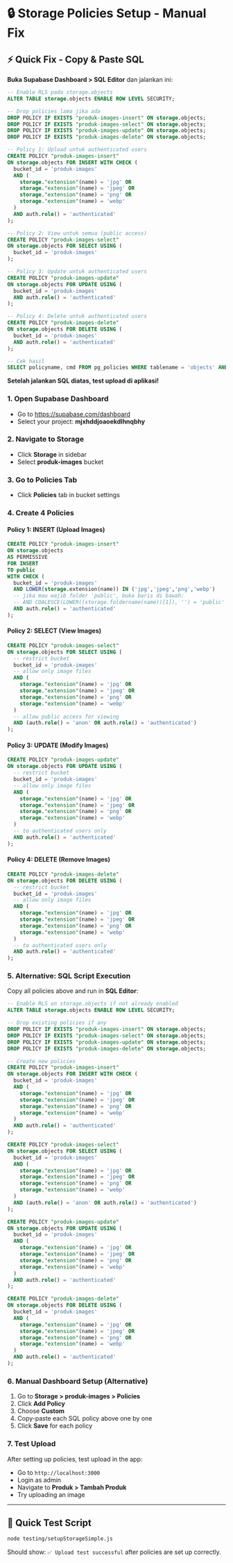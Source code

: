 # 🔒 Storage Policies Setup - Manual Fix

## ⚡ Quick Fix - Copy & Paste SQL

**Buka Supabase Dashboard > SQL Editor** dan jalankan ini:

```sql
-- Enable RLS pada storage.objects
ALTER TABLE storage.objects ENABLE ROW LEVEL SECURITY;

-- Drop policies lama jika ada
DROP POLICY IF EXISTS "produk-images-insert" ON storage.objects;
DROP POLICY IF EXISTS "produk-images-select" ON storage.objects;
DROP POLICY IF EXISTS "produk-images-update" ON storage.objects;
DROP POLICY IF EXISTS "produk-images-delete" ON storage.objects;

-- Policy 1: Upload untuk authenticated users
CREATE POLICY "produk-images-insert"
ON storage.objects FOR INSERT WITH CHECK (
  bucket_id = 'produk-images'
  AND (
    storage."extension"(name) = 'jpg' OR
    storage."extension"(name) = 'jpeg' OR
    storage."extension"(name) = 'png' OR
    storage."extension"(name) = 'webp'
  )
  AND auth.role() = 'authenticated'
);

-- Policy 2: View untuk semua (public access)
CREATE POLICY "produk-images-select"
ON storage.objects FOR SELECT USING (
  bucket_id = 'produk-images'
);

-- Policy 3: Update untuk authenticated users
CREATE POLICY "produk-images-update"
ON storage.objects FOR UPDATE USING (
  bucket_id = 'produk-images'
  AND auth.role() = 'authenticated'
);

-- Policy 4: Delete untuk authenticated users
CREATE POLICY "produk-images-delete"
ON storage.objects FOR DELETE USING (
  bucket_id = 'produk-images'
  AND auth.role() = 'authenticated'
);

-- Cek hasil
SELECT policyname, cmd FROM pg_policies WHERE tablename = 'objects' AND policyname LIKE '%produk-images%';
```

**Setelah jalankan SQL diatas, test upload di aplikasi!**

### 1. Open Supabase Dashboard

- Go to https://supabase.com/dashboard
- Select your project: **mjxhddjoaoekdlhnqbhy**

### 2. Navigate to Storage

- Click **Storage** in sidebar
- Select **produk-images** bucket

### 3. Go to Policies Tab

- Click **Policies** tab in bucket settings

### 4. Create 4 Policies

#### Policy 1: INSERT (Upload Images)

```sql
CREATE POLICY "produk-images-insert"
ON storage.objects
AS PERMISSIVE
FOR INSERT
TO public
WITH CHECK (
  bucket_id = 'produk-images'
  AND LOWER(storage.extension(name)) IN ('jpg','jpeg','png','webp')
  -- jika mau wajib folder 'public', buka baris di bawah:
  -- AND COALESCE(LOWER((storage.foldername(name))[1]), '') = 'public'
  AND auth.role() = 'authenticated'
);
```

#### Policy 2: SELECT (View Images)

```sql
CREATE POLICY "produk-images-select"
ON storage.objects FOR SELECT USING (
  -- restrict bucket
  bucket_id = 'produk-images'
  -- allow only image files
  AND (
    storage."extension"(name) = 'jpg' OR
    storage."extension"(name) = 'jpeg' OR
    storage."extension"(name) = 'png' OR
    storage."extension"(name) = 'webp'
  )
  -- allow public access for viewing
  AND (auth.role() = 'anon' OR auth.role() = 'authenticated')
);
```

#### Policy 3: UPDATE (Modify Images)

```sql
CREATE POLICY "produk-images-update"
ON storage.objects FOR UPDATE USING (
  -- restrict bucket
  bucket_id = 'produk-images'
  -- allow only image files
  AND (
    storage."extension"(name) = 'jpg' OR
    storage."extension"(name) = 'jpeg' OR
    storage."extension"(name) = 'png' OR
    storage."extension"(name) = 'webp'
  )
  -- to authenticated users only
  AND auth.role() = 'authenticated'
);
```

#### Policy 4: DELETE (Remove Images)

```sql
CREATE POLICY "produk-images-delete"
ON storage.objects FOR DELETE USING (
  -- restrict bucket
  bucket_id = 'produk-images'
  -- allow only image files
  AND (
    storage."extension"(name) = 'jpg' OR
    storage."extension"(name) = 'jpeg' OR
    storage."extension"(name) = 'png' OR
    storage."extension"(name) = 'webp'
  )
  -- to authenticated users only
  AND auth.role() = 'authenticated'
);
```

### 5. Alternative: SQL Script Execution

Copy all policies above and run in **SQL Editor**:

```sql
-- Enable RLS on storage.objects if not already enabled
ALTER TABLE storage.objects ENABLE ROW LEVEL SECURITY;

-- Drop existing policies if any
DROP POLICY IF EXISTS "produk-images-insert" ON storage.objects;
DROP POLICY IF EXISTS "produk-images-select" ON storage.objects;
DROP POLICY IF EXISTS "produk-images-update" ON storage.objects;
DROP POLICY IF EXISTS "produk-images-delete" ON storage.objects;

-- Create new policies
CREATE POLICY "produk-images-insert"
ON storage.objects FOR INSERT WITH CHECK (
  bucket_id = 'produk-images'
  AND (
    storage."extension"(name) = 'jpg' OR
    storage."extension"(name) = 'jpeg' OR
    storage."extension"(name) = 'png' OR
    storage."extension"(name) = 'webp'
  )
  AND auth.role() = 'authenticated'
);

CREATE POLICY "produk-images-select"
ON storage.objects FOR SELECT USING (
  bucket_id = 'produk-images'
  AND (
    storage."extension"(name) = 'jpg' OR
    storage."extension"(name) = 'jpeg' OR
    storage."extension"(name) = 'png' OR
    storage."extension"(name) = 'webp'
  )
  AND (auth.role() = 'anon' OR auth.role() = 'authenticated')
);

CREATE POLICY "produk-images-update"
ON storage.objects FOR UPDATE USING (
  bucket_id = 'produk-images'
  AND (
    storage."extension"(name) = 'jpg' OR
    storage."extension"(name) = 'jpeg' OR
    storage."extension"(name) = 'png' OR
    storage."extension"(name) = 'webp'
  )
  AND auth.role() = 'authenticated'
);

CREATE POLICY "produk-images-delete"
ON storage.objects FOR DELETE USING (
  bucket_id = 'produk-images'
  AND (
    storage."extension"(name) = 'jpg' OR
    storage."extension"(name) = 'jpeg' OR
    storage."extension"(name) = 'png' OR
    storage."extension"(name) = 'webp'
  )
  AND auth.role() = 'authenticated'
);
```

### 6. Manual Dashboard Setup (Alternative)

1. Go to **Storage > produk-images > Policies**
2. Click **Add Policy**
3. Choose **Custom**
4. Copy-paste each SQL policy above one by one
5. Click **Save** for each policy

### 7. Test Upload

After setting up policies, test upload in the app:

- Go to `http://localhost:3000`
- Login as admin
- Navigate to **Produk > Tambah Produk**
- Try uploading an image

---

## 🚀 Quick Test Script

```bash
node testing/setupStorageSimple.js
```

Should show: `✅ Upload test successful` after policies are set up correctly.
